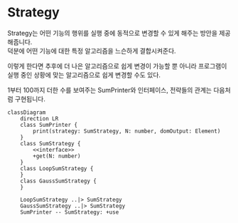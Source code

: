 # **Strategy**

Strategy는 어떤 기능의 행위를 실행 중에 동적으로 변경할 수 있게 해주는 방안을 제공해줍니다.  
덕분에 어떤 기능에 대한 특정 알고리즘을 느슨하게 결합시켜준다.

이렇게 한다면 추후에 더 나은 알고리즘으로 쉽게 변경이 가능할 뿐 아니라 프로그램이 실행 중인 상황에 맞는 알고리즘으로 쉽게 변경할 수도 있다.

1부터 100까지 더한 수를 보여주는 SumPrinter와 인터페이스, 전략들의 관계는 다음처럼 구현됩니다.

```mermaid
classDiagram
    direction LR
    class SumPrinter {
        print(strategy: SumStrategy, N: number, domOutput: Element)
    }
    class SumStrategy {
        <<interface>>
        +get(N: number)
    }
    class LoopSumStrategy {
    }
    class GaussSumStrategy {
    }

    LoopSumStrategy ..|> SumStrategy
    GaussSumStrategy ..|> SumStrategy
    SumPrinter -- SumStrategy: +use
```
